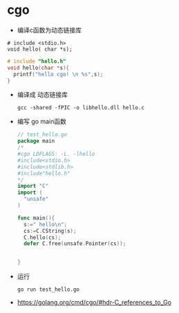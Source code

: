 # cgo

- 编译c函数为动态链接库  

```
# include <stdio.h> 
void hello( char *s);
```

```c
# include "hello.h" 
void hello(char *s){
  printf("hello cgo! \n %s",s);
}
```

- 编译成 动态链接库

  ```
  gcc -shared -fPIC -o libhello.dll hello.c
  ```


- 编写 go main函数

  ```go
  // test_hello.go 
  package main 
  /*
  #cgo LDFLAGS: -L. -lhello 
  #include<stdio.h>
  #include<stdlib.h>
  #include"hello.h"
  */
  import "C"
  import (
  	"unsafe"
  )
  
  func main(){
  	s:=" hello\n";
  	cs:=C.CString(s);
  	C.hello(cs);
  	defer C.free(unsafe.Pointer(cs));
  
  
  }
  ```

- 运行  

  ```
  go run test_hello.go 
  ```

- https://golang.org/cmd/cgo/#hdr-C_references_to_Go




